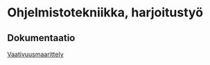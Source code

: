 # Ohjelmistotekniikka, harjoitustyö

## Dokumentaatio

[Vaativuusmaarittely](https://github.com/matiasnisula/ot-harjoitustyo/blob/master/dokumentaatio/vaativuusmaarittely.md)
